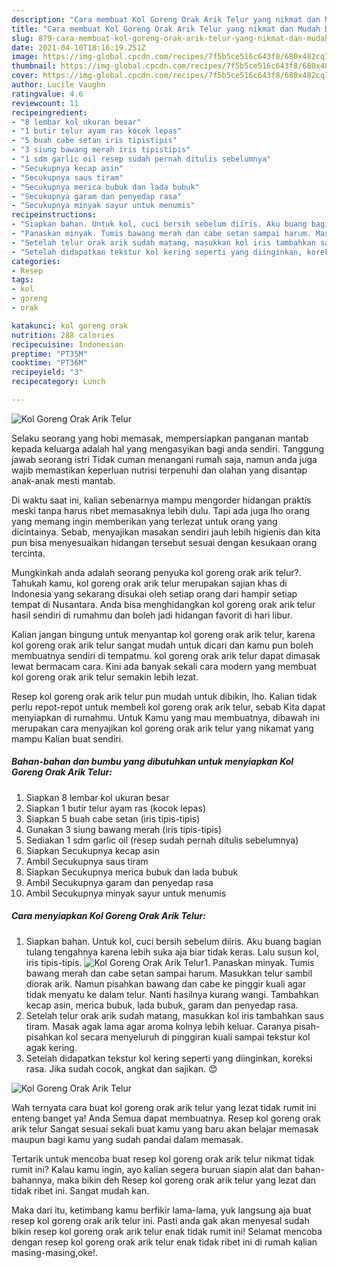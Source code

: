 ```yaml
---
description: "Cara membuat Kol Goreng Orak Arik Telur yang nikmat dan Mudah Dibuat"
title: "Cara membuat Kol Goreng Orak Arik Telur yang nikmat dan Mudah Dibuat"
slug: 879-cara-membuat-kol-goreng-orak-arik-telur-yang-nikmat-dan-mudah-dibuat
date: 2021-04-10T18:16:19.251Z
image: https://img-global.cpcdn.com/recipes/7f5b5ce516c643f8/680x482cq70/kol-goreng-orak-arik-telur-foto-resep-utama.jpg
thumbnail: https://img-global.cpcdn.com/recipes/7f5b5ce516c643f8/680x482cq70/kol-goreng-orak-arik-telur-foto-resep-utama.jpg
cover: https://img-global.cpcdn.com/recipes/7f5b5ce516c643f8/680x482cq70/kol-goreng-orak-arik-telur-foto-resep-utama.jpg
author: Lucile Vaughn
ratingvalue: 4.6
reviewcount: 11
recipeingredient:
- "8 lembar kol ukuran besar"
- "1 butir telur ayam ras kocok lepas"
- "5 buah cabe setan iris tipistipis"
- "3 siung bawang merah iris tipistipis"
- "1 sdm garlic oil resep sudah pernah ditulis sebelumnya"
- "Secukupnya kecap asin"
- "Secukupnya saus tiram"
- "Secukupnya merica bubuk dan lada bubuk"
- "Secukupnya garam dan penyedap rasa"
- "Secukupnya minyak sayur untuk menumis"
recipeinstructions:
- "Siapkan bahan. Untuk kol, cuci bersih sebelum diiris. Aku buang bagian tulang tengahnya karena lebih suka aja biar tidak keras. Lalu susun kol, iris tipis-tipis."
- "Panaskan minyak. Tumis bawang merah dan cabe setan sampai harum. Masukkan telur sambil diorak arik. Namun pisahkan bawang dan cabe ke pinggir kuali agar tidak menyatu ke dalam telur. Nanti hasilnya kurang wangi. Tambahkan kecap asin, merica bubuk, lada bubuk, garam dan penyedap rasa."
- "Setelah telur orak arik sudah matang, masukkan kol iris tambahkan saus tiram. Masak agak lama agar aroma kolnya lebih keluar. Caranya pisah-pisahkan kol secara menyeluruh di pinggiran kuali sampai tekstur kol agak kering."
- "Setelah didapatkan tekstur kol kering seperti yang diinginkan, koreksi rasa. Jika sudah cocok, angkat dan sajikan. 😊"
categories:
- Resep
tags:
- kol
- goreng
- orak

katakunci: kol goreng orak 
nutrition: 288 calories
recipecuisine: Indonesian
preptime: "PT35M"
cooktime: "PT36M"
recipeyield: "3"
recipecategory: Lunch

---
```



![Kol Goreng Orak Arik Telur](https://img-global.cpcdn.com/recipes/7f5b5ce516c643f8/680x482cq70/kol-goreng-orak-arik-telur-foto-resep-utama.jpg)

Selaku seorang yang hobi memasak, mempersiapkan panganan mantab kepada keluarga adalah hal yang mengasyikan bagi anda sendiri. Tanggung jawab seorang istri Tidak cuman menangani rumah saja, namun anda juga wajib memastikan keperluan nutrisi terpenuhi dan olahan yang disantap anak-anak mesti mantab.

Di waktu  saat ini, kalian sebenarnya mampu mengorder hidangan praktis meski tanpa harus ribet memasaknya lebih dulu. Tapi ada juga lho orang yang memang ingin memberikan yang terlezat untuk orang yang dicintainya. Sebab, menyajikan masakan sendiri jauh lebih higienis dan kita pun bisa menyesuaikan hidangan tersebut sesuai dengan kesukaan orang tercinta. 



Mungkinkah anda adalah seorang penyuka kol goreng orak arik telur?. Tahukah kamu, kol goreng orak arik telur merupakan sajian khas di Indonesia yang sekarang disukai oleh setiap orang dari hampir setiap tempat di Nusantara. Anda bisa menghidangkan kol goreng orak arik telur hasil sendiri di rumahmu dan boleh jadi hidangan favorit di hari libur.

Kalian jangan bingung untuk menyantap kol goreng orak arik telur, karena kol goreng orak arik telur sangat mudah untuk dicari dan kamu pun boleh membuatnya sendiri di tempatmu. kol goreng orak arik telur dapat dimasak lewat bermacam cara. Kini ada banyak sekali cara modern yang membuat kol goreng orak arik telur semakin lebih lezat.

Resep kol goreng orak arik telur pun mudah untuk dibikin, lho. Kalian tidak perlu repot-repot untuk membeli kol goreng orak arik telur, sebab Kita dapat menyiapkan di rumahmu. Untuk Kamu yang mau membuatnya, dibawah ini merupakan cara menyajikan kol goreng orak arik telur yang nikamat yang mampu Kalian buat sendiri.

<!--inarticleads1-->

##### Bahan-bahan dan bumbu yang dibutuhkan untuk menyiapkan Kol Goreng Orak Arik Telur:

1. Siapkan 8 lembar kol ukuran besar
1. Siapkan 1 butir telur ayam ras (kocok lepas)
1. Siapkan 5 buah cabe setan (iris tipis-tipis)
1. Gunakan 3 siung bawang merah (iris tipis-tipis)
1. Sediakan 1 sdm garlic oil (resep sudah pernah ditulis sebelumnya)
1. Siapkan Secukupnya kecap asin
1. Ambil Secukupnya saus tiram
1. Siapkan Secukupnya merica bubuk dan lada bubuk
1. Ambil Secukupnya garam dan penyedap rasa
1. Ambil Secukupnya minyak sayur untuk menumis




<!--inarticleads2-->

##### Cara menyiapkan Kol Goreng Orak Arik Telur:

1. Siapkan bahan. Untuk kol, cuci bersih sebelum diiris. Aku buang bagian tulang tengahnya karena lebih suka aja biar tidak keras. Lalu susun kol, iris tipis-tipis.
<img src="https://img-global.cpcdn.com/steps/04405a1c0997099e/160x128cq70/kol-goreng-orak-arik-telur-langkah-memasak-1-foto.jpg" alt="Kol Goreng Orak Arik Telur">1. Panaskan minyak. Tumis bawang merah dan cabe setan sampai harum. Masukkan telur sambil diorak arik. Namun pisahkan bawang dan cabe ke pinggir kuali agar tidak menyatu ke dalam telur. Nanti hasilnya kurang wangi. Tambahkan kecap asin, merica bubuk, lada bubuk, garam dan penyedap rasa.
1. Setelah telur orak arik sudah matang, masukkan kol iris tambahkan saus tiram. Masak agak lama agar aroma kolnya lebih keluar. Caranya pisah-pisahkan kol secara menyeluruh di pinggiran kuali sampai tekstur kol agak kering.
1. Setelah didapatkan tekstur kol kering seperti yang diinginkan, koreksi rasa. Jika sudah cocok, angkat dan sajikan. 😊
<img src="//assets-global.cpcdn.com/assets/icons/button_play-2c75c40dde080a61004c1f40b05d8f140eaff45d7e9e6481dc71c63d2e7c4909.png" alt="Kol Goreng Orak Arik Telur">



Wah ternyata cara buat kol goreng orak arik telur yang lezat tidak rumit ini enteng banget ya! Anda Semua dapat membuatnya. Resep kol goreng orak arik telur Sangat sesuai sekali buat kamu yang baru akan belajar memasak maupun bagi kamu yang sudah pandai dalam memasak.

Tertarik untuk mencoba buat resep kol goreng orak arik telur nikmat tidak rumit ini? Kalau kamu ingin, ayo kalian segera buruan siapin alat dan bahan-bahannya, maka bikin deh Resep kol goreng orak arik telur yang lezat dan tidak ribet ini. Sangat mudah kan. 

Maka dari itu, ketimbang kamu berfikir lama-lama, yuk langsung aja buat resep kol goreng orak arik telur ini. Pasti anda gak akan menyesal sudah bikin resep kol goreng orak arik telur enak tidak rumit ini! Selamat mencoba dengan resep kol goreng orak arik telur enak tidak ribet ini di rumah kalian masing-masing,oke!.

